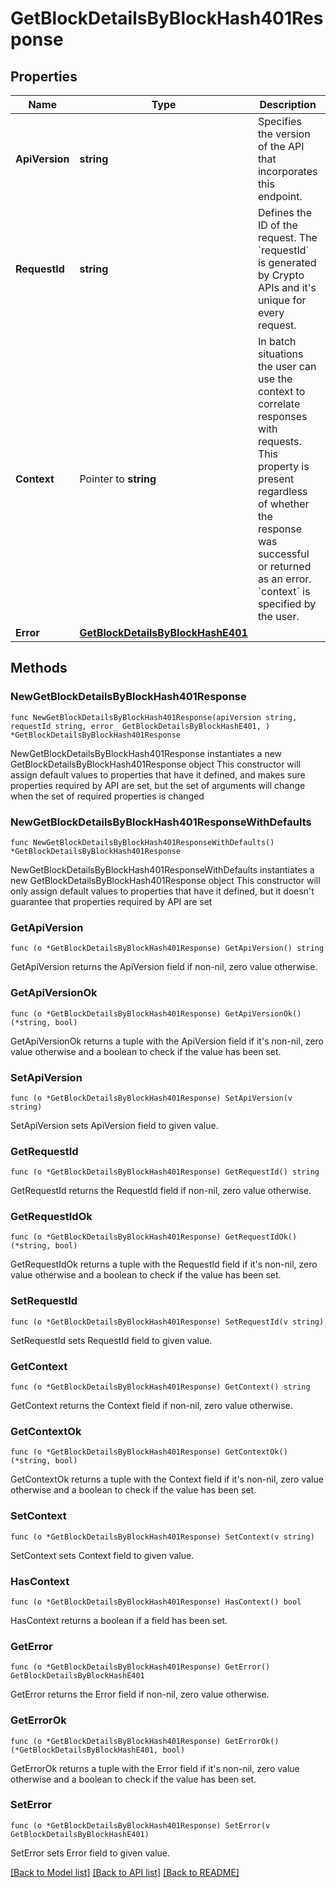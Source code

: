 # GetBlockDetailsByBlockHash401Response

## Properties

Name | Type | Description | Notes
------------ | ------------- | ------------- | -------------
**ApiVersion** | **string** | Specifies the version of the API that incorporates this endpoint. | 
**RequestId** | **string** | Defines the ID of the request. The &#x60;requestId&#x60; is generated by Crypto APIs and it&#39;s unique for every request. | 
**Context** | Pointer to **string** | In batch situations the user can use the context to correlate responses with requests. This property is present regardless of whether the response was successful or returned as an error. &#x60;context&#x60; is specified by the user. | [optional] 
**Error** | [**GetBlockDetailsByBlockHashE401**](GetBlockDetailsByBlockHashE401.md) |  | 

## Methods

### NewGetBlockDetailsByBlockHash401Response

`func NewGetBlockDetailsByBlockHash401Response(apiVersion string, requestId string, error_ GetBlockDetailsByBlockHashE401, ) *GetBlockDetailsByBlockHash401Response`

NewGetBlockDetailsByBlockHash401Response instantiates a new GetBlockDetailsByBlockHash401Response object
This constructor will assign default values to properties that have it defined,
and makes sure properties required by API are set, but the set of arguments
will change when the set of required properties is changed

### NewGetBlockDetailsByBlockHash401ResponseWithDefaults

`func NewGetBlockDetailsByBlockHash401ResponseWithDefaults() *GetBlockDetailsByBlockHash401Response`

NewGetBlockDetailsByBlockHash401ResponseWithDefaults instantiates a new GetBlockDetailsByBlockHash401Response object
This constructor will only assign default values to properties that have it defined,
but it doesn't guarantee that properties required by API are set

### GetApiVersion

`func (o *GetBlockDetailsByBlockHash401Response) GetApiVersion() string`

GetApiVersion returns the ApiVersion field if non-nil, zero value otherwise.

### GetApiVersionOk

`func (o *GetBlockDetailsByBlockHash401Response) GetApiVersionOk() (*string, bool)`

GetApiVersionOk returns a tuple with the ApiVersion field if it's non-nil, zero value otherwise
and a boolean to check if the value has been set.

### SetApiVersion

`func (o *GetBlockDetailsByBlockHash401Response) SetApiVersion(v string)`

SetApiVersion sets ApiVersion field to given value.


### GetRequestId

`func (o *GetBlockDetailsByBlockHash401Response) GetRequestId() string`

GetRequestId returns the RequestId field if non-nil, zero value otherwise.

### GetRequestIdOk

`func (o *GetBlockDetailsByBlockHash401Response) GetRequestIdOk() (*string, bool)`

GetRequestIdOk returns a tuple with the RequestId field if it's non-nil, zero value otherwise
and a boolean to check if the value has been set.

### SetRequestId

`func (o *GetBlockDetailsByBlockHash401Response) SetRequestId(v string)`

SetRequestId sets RequestId field to given value.


### GetContext

`func (o *GetBlockDetailsByBlockHash401Response) GetContext() string`

GetContext returns the Context field if non-nil, zero value otherwise.

### GetContextOk

`func (o *GetBlockDetailsByBlockHash401Response) GetContextOk() (*string, bool)`

GetContextOk returns a tuple with the Context field if it's non-nil, zero value otherwise
and a boolean to check if the value has been set.

### SetContext

`func (o *GetBlockDetailsByBlockHash401Response) SetContext(v string)`

SetContext sets Context field to given value.

### HasContext

`func (o *GetBlockDetailsByBlockHash401Response) HasContext() bool`

HasContext returns a boolean if a field has been set.

### GetError

`func (o *GetBlockDetailsByBlockHash401Response) GetError() GetBlockDetailsByBlockHashE401`

GetError returns the Error field if non-nil, zero value otherwise.

### GetErrorOk

`func (o *GetBlockDetailsByBlockHash401Response) GetErrorOk() (*GetBlockDetailsByBlockHashE401, bool)`

GetErrorOk returns a tuple with the Error field if it's non-nil, zero value otherwise
and a boolean to check if the value has been set.

### SetError

`func (o *GetBlockDetailsByBlockHash401Response) SetError(v GetBlockDetailsByBlockHashE401)`

SetError sets Error field to given value.



[[Back to Model list]](../README.md#documentation-for-models) [[Back to API list]](../README.md#documentation-for-api-endpoints) [[Back to README]](../README.md)


